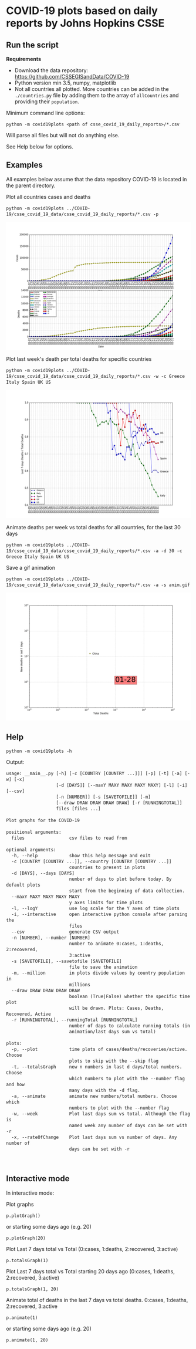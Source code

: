# COVID-19 plots based on daily reports by Johns Hopkins CSSE

## Run the script

**Requirements**

* Download the data repository: https://github.com/CSSEGISandData/COVID-19
* Python version min 3.5, numpy, matplotlib
* Not all countries all plotted. More countries can be added in the ```./countries.py``` file by adding them to the array of ```allCountries``` and providing their ```population```.

Minimum command line options:
```
python -m covid19plots <path of csse_covid_19_daily_reports>/*.csv
```
Will parse all files but will not do anything else.

See Help below for options.

## Examples

All examples below assume that the data repository COVID-19 is located in the parent directory.

Plot all countries cases and deaths
```
python -m covid19plots ../COVID-19/csse_covid_19_data/csse_covid_19_daily_reports/*.csv -p
```
![](figs/figure_1.png)


Plot last week's death per total deaths for specific countries
```
python -m covid19plots ../COVID-19/csse_covid_19_data/csse_covid_19_daily_reports/*.csv -w -c Greece Italy Spain UK US
```
![](figs/figure_2.png)

Animate deaths per week vs total deaths for all countries, for the last 30 days
```
python -m covid19plots ../COVID-19/csse_covid_19_data/csse_covid_19_daily_reports/*.csv -a -d 30 -c Greece Italy Spain UK US
```
Save a gif animation
```
python -m covid19plots ../COVID-19/csse_covid_19_data/csse_covid_19_daily_reports/*.csv -a -s anim.gif
```

![](figs/anim.gif)

## Help
```
python -m covid19plots -h
```

Output:
```
usage: __main__.py [-h] [-c [COUNTRY [COUNTRY ...]]] [-p] [-t] [-a] [-w] [-x]
                   [-d [DAYS]] [--maxY MAXY MAXY MAXY MAXY] [-l] [-i] [--csv]
                   [-n [NUMBER]] [-s [SAVETOFILE]] [-m]
                   [--draw DRAW DRAW DRAW DRAW] [-r [RUNNINGTOTAL]]
                   files [files ...]

Plot graphs for the COVID-19

positional arguments:
  files                 csv files to read from

optional arguments:
  -h, --help            show this help message and exit
  -c [COUNTRY [COUNTRY ...]], --country [COUNTRY [COUNTRY ...]]
                        countries to present in plots
  -d [DAYS], --days [DAYS]
                        number of days to plot before today. By default plots
                        start from the beginning of data collection.
  --maxY MAXY MAXY MAXY MAXY
                        y axes limits for time plots
  -l, --logY            use log scale for the Y axes of time plots
  -i, --interactive     open interactive python console after parsing the
                        files
  --csv                 generate CSV output
  -n [NUMBER], --number [NUMBER]
                        number to animate 0:cases, 1:deaths, 2:recovered,
                        3:active
  -s [SAVETOFILE], --savetofile [SAVETOFILE]
                        file to save the animation
  -m, --million         in plots divide values by country population in
                        millions
  --draw DRAW DRAW DRAW DRAW
                        boolean (True|False) whether the specific time plot
                        will be drawn. Plots: Cases, Deaths, Recovered, Active
  -r [RUNNINGTOTAL], --runningTotal [RUNNINGTOTAL]
                        number of days to calculate running totals (in
                        animation/last days sum vs total)

plots:
  -p, --plot            time plots of cases/deaths/recoveries/active. Choose
                        plots to skip with the --skip flag
  -t, --totalsGraph     new n numbers in last d days/total numbers. Choose
                        which numbers to plot with the --number flag and how
                        many days with the -d flag.
  -a, --animate         animate new numbers/total numbers. Choose which
                        numbers to plot with the --number flag
  -w, --week            Plot last days sum vs total. Although the flag is
                        named week any number of days can be set with -r
  -x, --rateOfChange    Plot last days sum vs number of days. Any number of
                        days can be set with -r



```

## Interactive mode

In interactive mode:

Plot graphs
```
p.plotGraph()
```
or starting some days ago (e.g. 20)
```
p.plotGraph(20)
```
Plot Last 7 days total vs Total (0:cases, 1:deaths, 2:recovered, 3:active)
```
p.totalsGraph(1)
```
Plot Last 7 days total vs Total starting 20 days ago (0:cases, 1:deaths, 2:recovered, 3:active)
```
p.totalsGraph(1, 20)
```

Animate total of deaths in the last 7 days vs total deaths. 0:cases, 1:deaths, 2:recovered, 3:active
```
p.animate(1)
```
or starting some days ago (e.g. 20)
```
p.animate(1, 20)
```

